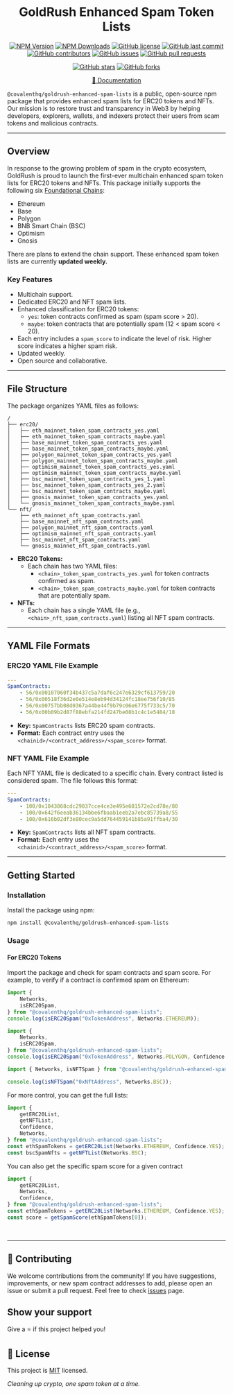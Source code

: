 <div align="center">
  
# GoldRush Enhanced Spam Token Lists

[![NPM Version](https://img.shields.io/npm/v/@covalenthq/goldrush-enhanced-spam-lists)](https://www.npmjs.com/package/@covalenthq/goldrush-enhanced-spam-lists)
[![NPM Downloads](https://img.shields.io/npm/dt/@covalenthq/goldrush-enhanced-spam-lists)](https://www.npmjs.com/package/@covalenthq/goldrush-enhanced-spam-lists)
[![GitHub license](https://img.shields.io/github/license/covalenthq/goldrush-enhanced-spam-lists)](https://github.com/covalenthq/goldrush-enhanced-spam-lists/blob/main/LICENSE)
[![GitHub last commit](https://img.shields.io/github/last-commit/covalenthq/goldrush-enhanced-spam-lists)](https://github.com/covalenthq/goldrush-enhanced-spam-lists/commits/master)
[![GitHub contributors](https://img.shields.io/github/contributors/covalenthq/goldrush-enhanced-spam-lists)](https://github.com/covalenthq/goldrush-enhanced-spam-lists/graphs/contributors)
[![GitHub issues](https://img.shields.io/github/issues/covalenthq/goldrush-enhanced-spam-lists)](https://github.com/covalenthq/goldrush-enhanced-spam-lists/issues)
[![GitHub pull requests](https://img.shields.io/github/issues-pr/covalenthq/goldrush-enhanced-spam-lists)](https://github.com/covalenthq/goldrush-enhanced-spam-lists/pulls)

[![GitHub stars](https://img.shields.io/github/stars/covalenthq/goldrush-enhanced-spam-lists)](https://github.com/covalenthq/goldrush-enhanced-spam-lists/stargazers)
[![GitHub forks](https://img.shields.io/github/forks/covalenthq/goldrush-enhanced-spam-lists)](https://github.com/covalenthq/goldrush-enhanced-spam-lists/network/members)

[📖 Documentation](https://goldrush.dev/docs/resources/enhanced-spam-lists)

</div>

`@covalenthq/goldrush-enhanced-spam-lists` is a public, open-source npm package that provides enhanced spam lists for ERC20 tokens and NFTs. Our mission is to restore trust and transparency in Web3 by helping developers, explorers, wallets, and indexers protect their users from scam tokens and malicious contracts.

---

## Overview

In response to the growing problem of spam in the crypto ecosystem, GoldRush is proud to launch the first-ever multichain enhanced spam token lists for ERC20 tokens and NFTs. This package initially supports the following six [Foundational Chains](https://goldrush.dev/chains/):

-   Ethereum
-   Base
-   Polygon
-   BNB Smart Chain (BSC)
-   Optimism
-   Gnosis

There are plans to extend the chain support. These enhanced spam token lists are currently **updated weekly.**

### Key Features

-   Multichain support.
-   Dedicated ERC20 and NFT spam lists.
-   Enhanced classification for ERC20 tokens:
    -   `yes`: token contracts confirmed as spam (spam score > 20).
    -   `maybe`: token contracts that are potentially spam (12 < spam score < 20).
-   Each entry includes a `spam_score` to indicate the level of risk. Higher score indicates a higher spam risk.
-   Updated weekly.
-   Open source and collaborative.

---

## File Structure

The package organizes YAML files as follows:

```
/
├── erc20/
│   ├── eth_mainnet_token_spam_contracts_yes.yaml
│   ├── eth_mainnet_token_spam_contracts_maybe.yaml
│   ├── base_mainnet_token_spam_contracts_yes.yaml
│   ├── base_mainnet_token_spam_contracts_maybe.yaml
│   ├── polygon_mainnet_token_spam_contracts_yes.yaml
│   ├── polygon_mainnet_token_spam_contracts_maybe.yaml
│   ├── optimism_mainnet_token_spam_contracts_yes.yaml
│   ├── optimism_mainnet_token_spam_contracts_maybe.yaml
│   ├── bsc_mainnet_token_spam_contracts_yes_1.yaml
│   ├── bsc_mainnet_token_spam_contracts_yes_2.yaml
│   ├── bsc_mainnet_token_spam_contracts_maybe.yaml
│   ├── gnosis_mainnet_token_spam_contracts_yes.yaml
│   └── gnosis_mainnet_token_spam_contracts_maybe.yaml
└── nft/
    ├── eth_mainnet_nft_spam_contracts.yaml
    ├── base_mainnet_nft_spam_contracts.yaml
    ├── polygon_mainnet_nft_spam_contracts.yaml
    ├── optimism_mainnet_nft_spam_contracts.yaml
    ├── bsc_mainnet_nft_spam_contracts.yaml
    └── gnosis_mainnet_nft_spam_contracts.yaml
```

-   **ERC20 Tokens:**
    -   Each chain has two YAML files:
        -   `<chain>_token_spam_contracts_yes.yaml` for token contracts confirmed as spam.
        -   `<chain>_token_spam_contracts_maybe.yaml` for token contracts that are potentially spam.
-   **NFTs:**
    -   Each chain has a single YAML file (e.g., `<chain>_nft_spam_contracts.yaml`) listing all NFT spam contracts.

---

## YAML File Formats

### ERC20 YAML File Example

```yaml
---
SpamContracts:
    - 56/0x00107060f34b437c5a7daf6c247e6329cf613759/20
    - 56/0x00518f36d2e0e514e8eb94d34124fc18ee756f10/85
    - 56/0x00757bb08d0367a44be44f9b79c06e6775f733c5/70
    - 56/0x00b09b2d87f88ebfa214fd247be08b1c4c1e5484/18
```

-   **Key:** `SpamContracts` lists ERC20 spam contracts.
-   **Format:** Each contract entry uses the `<chainid>/<contract_address>/<spam_score>` format.

### NFT YAML File Example

Each NFT YAML file is dedicated to a specific chain. Every contract listed is considered spam. The file follows this format:

```yaml
---
SpamContracts:
    - 100/0x1043868cdc29037cce4ce3e495e601572e2cd78e/80
    - 100/0x642f6eeab36134bbe6fbaab1eeb2a7ebc85739a8/55
    - 100/0x616b02df3e80cec9a5dd764459141b85a91ffba4/30
```

-   **Key:** `SpamContracts` lists all NFT spam contracts.
-   **Format:** Each entry uses the `<chainid>/<contract_address>/<spam_score>` format.

---

## Getting Started

### Installation

Install the package using npm:

```bash
npm install @covalenthq/goldrush-enhanced-spam-lists
```

### Usage

#### For ERC20 Tokens

Import the package and check for spam contracts and spam score. For example, to verify if a contract is confirmed spam on Ethereum:

```javascript
import {
    Networks,
    isERC20Spam,
} from "@covalenthq/goldrush-enhanced-spam-lists";
console.log(isERC20Spam("0xTokenAddress", Networks.ETHEREUM));
```

```javascript
import {
    Networks,
    isERC20Spam,
} from "@covalenthq/goldrush-enhanced-spam-lists";
console.log(isERC20Spam("0xTokenAddress", Networks.POLYGON, Confidence.MAYBE));
```

```javascript
import { Networks, isNFTSpam } from "@covalenthq/goldrush-enhanced-spam-lists";

console.log(isNFTSpam("0xNftAddress", Networks.BSC));
```

For more control, you can get the full lists:

```javascript
import {
    getERC20List,
    getNFTList,
    Confidence,
    Networks,
} from "@covalenthq/goldrush-enhanced-spam-lists";
const ethSpamTokens = getERC20List(Networks.ETHEREUM, Confidence.YES);
const bscSpamNfts = getNFTList(Networks.BSC);
```

You can also get the specific spam score for a given contract

```javascript
import {
    getERC20List,
    Networks,
    Confidence,
} from "@covalenthq/goldrush-enhanced-spam-lists";
const ethSpamTokens = getERC20List(Networks.ETHEREUM, Confidence.YES);
const score = getSpamScore(ethSpamTokens[0]);
```

<br>

---

## 🤝 Contributing

We welcome contributions from the community! If you have suggestions, improvements, or new spam contract addresses to add, please open an issue or submit a pull request. Feel free to check <a href="https://github.com/covalenthq/goldrush-enhanced-spam-lists/issues">issues</a> page.

## Show your support

Give a ⭐️ if this project helped you!

## 📝 License

This project is <a href="https://github.com/covalenthq/goldrush-enhanced-spam-lists/blob/main/LICENSE">MIT</a> licensed.

_Cleaning up crypto, one spam token at a time._
